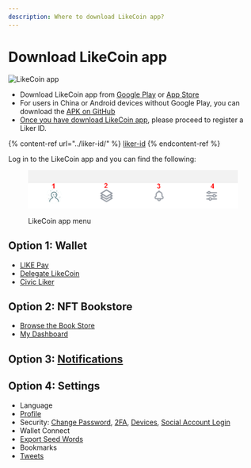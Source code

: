 ```yaml
---
description: Where to download LikeCoin app?
---
```


# Download LikeCoin app

![LikeCoin app](../../.gitbook/assets/likecoin\_ad72\_appstore4\_fullpic\_en.png)

* Download LikeCoin app from [Google Play](https://play.google.com/store/apps/details?id=com.oice) or [App Store](https://apps.apple.com/hk/app/liker-land/id1248232355)
* For users in China or Android devices without Google Play, you can download the [APK on GitHub](https://github.com/likecoin/likecoin-app/releases)
* [Once you have download LikeCoin app](https://liker.land/getapp), please proceed to register a Liker ID.

{% content-ref url="../liker-id/" %}
[liker-id](../liker-id/)
{% endcontent-ref %}

Log in to the LikeCoin app and you can find the following:

<figure><img src="../../.gitbook/assets/Liker Land app menu.png" alt=""><figcaption><p>LikeCoin app menu</p></figcaption></figure>

## Option 1: Wallet

* [LIKE Pay](../../general-guides/wallet/like-pay.md)
* [Delegate LikeCoin](../../general-guides/stake/)
* [Civic Liker](../civic-liker/)

## Option 2: NFT Bookstore

* [Browse the Book Store](../../depub/nft-ebook/)
* [My Dashboard](../../depub/liker-land-web/dashboard.md)

## Option 3: [Notifications](../../depub/liker-land-web/notifications.md)

## Option 4: Settings

* Language
* [Profile](../liker-id/edit-avatar-displayname.md)
* Security: [Change Password](../liker-id/register/reset-password.md), [2FA](../liker-id/register/verifying-email-address.md), [Devices](../liker-id/register/devices.md), [Social Account Login](../liker-id/register/social-media-logins.md)
* Wallet Connect
* [Export Seed Words](../liker-id/register/export-seed-words.md)
* Bookmarks
* [Tweets](superlike.md)
